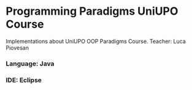 # Programming Paradigms UniUPO Course

Implementations about UniUPO OOP Paradigms Course.
Teacher: Luca Piovesan

### Language: Java
### IDE: Eclipse
